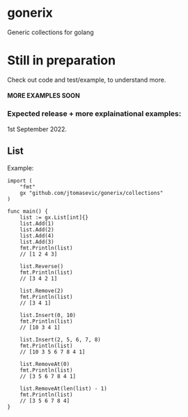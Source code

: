 # gonerix
Generic collections for golang

# Still in preparation 

Check out code and test/example, to understand more. 

#### MORE EXAMPLES SOON

### Expected release + more explainational examples: 
1st September 2022.
## List
Example: 
```
import (
	"fmt"
	gx "github.com/jtomasevic/gonerix/collections"
)

func main() {
	list := gx.List[int]{}
	list.Add(1)
	list.Add(2)
	list.Add(4)
	list.Add(3)
	fmt.Println(list)
	// [1 2 4 3]

	list.Reverse()
	fmt.Println(list)
	// [3 4 2 1]

	list.Remove(2)
	fmt.Println(list)
	// [3 4 1]

	list.Insert(0, 10)
	fmt.Println(list)
	// [10 3 4 1]

	list.Insert(2, 5, 6, 7, 8)
	fmt.Println(list)
	// [10 3 5 6 7 8 4 1]

	list.RemoveAt(0)
	fmt.Println(list)
	// [3 5 6 7 8 4 1]

	list.RemoveAt(len(list) - 1)
	fmt.Println(list)
	// [3 5 6 7 8 4]
}
```

